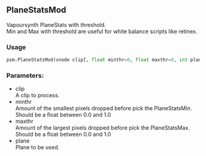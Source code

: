 ## PlaneStatsMod

Vapoursynth PlaneStats with threshold.\
Min and Max with threshold are useful for white balance scripts like retinex.

### Usage
```python
psm.PlaneStatsMod(vnode clip[, float minthr=0, float maxthr=0, int plane=0])
```
### Parameters:

- clip\
    A clip to process.
- minthr\
    Amount of the smallest pixels dropped before pick the PlaneStatsMin.\
    Should be a float between 0.0 and 1.0
- maxthr\
    Amount of the largest pixels dropped before pick the PlaneStatsMax.\
    Should be a float between 0.0 and 1.0
- plane\
    Plane to be used.